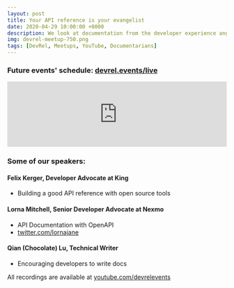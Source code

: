 ```yaml
---
layout: post
title: Your API reference is your evangelist
date: 2020-04-29 10:00:00 +0000
description: We look at documentation from the developer experience angle and discuss tools and the best practices 
img: devrel-meetup-750.png
tags: [DevRel, Meetups, YouTube, Documentarians]
---
```


### Future events' schedule: [devrel.events/live](https://devrel.events/live)


<div class="embed-youtube">
<iframe width="100%" height="auto" src="https://www.youtube.com/embed/videoseries?list=PLOY5WvYhE7ctJQHhoh73lp87BUFcFECfR" frameborder="0" allow="accelerometer; autoplay; encrypted-media; gyroscope; picture-in-picture" allowfullscreen></iframe></div>

### Some of our speakers:
#### Felix Kerger, Developer Advocate at King
* Building a good API reference with open source tools

#### Lorna Mitchell, Senior Developer Advocate at Nexmo
* API Documentation with OpenAPI
* [twitter.com/lornajane](https://twitter.com/lornajane)

#### Qian (Chocolate) Lu, Technical Writer
* Encouraging developers to write docs


All recordings are available at [youtube.com/devrelevents](https://www.youtube.com/devrelevents)